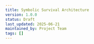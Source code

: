 ```yaml
---
title: Symbolic Survival Architecture
version: 1.0.0
status: Draft
last_updated: 2025-06-21
maintained_by: Project Team
tags: []
---
```

